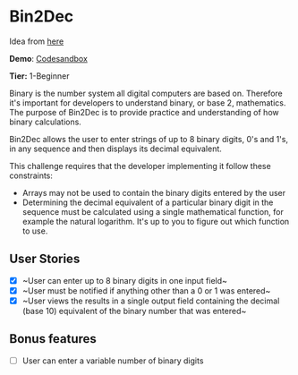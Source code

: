 # Bin2Dec

Idea from [here](https://github.com/florinpop17/app-ideas)

**Demo**: [Codesandbox](https://6ks4vm.csb.app/)

**Tier:** 1-Beginner

Binary is the number system all digital computers are based on.
Therefore it's important for developers to understand binary, or base 2,
mathematics. The purpose of Bin2Dec is to provide practice and
understanding of how binary calculations.

Bin2Dec allows the user to enter strings of up to 8 binary digits, 0's
and 1's, in any sequence and then displays its decimal equivalent.

This challenge requires that the developer implementing it follow these
constraints:

-   Arrays may not be used to contain the binary digits entered by the user
-   Determining the decimal equivalent of a particular binary digit in the
    sequence must be calculated using a single mathematical function, for
    example the natural logarithm. It's up to you to figure out which function
    to use.

## User Stories

-   [x] ~User can enter up to 8 binary digits in one input field~
-   [x] ~User must be notified if anything other than a 0 or 1 was entered~
-   [x] ~User views the results in a single output field containing the decimal (base 10) equivalent of the binary number that was entered~

## Bonus features

-   [ ] User can enter a variable number of binary digits
